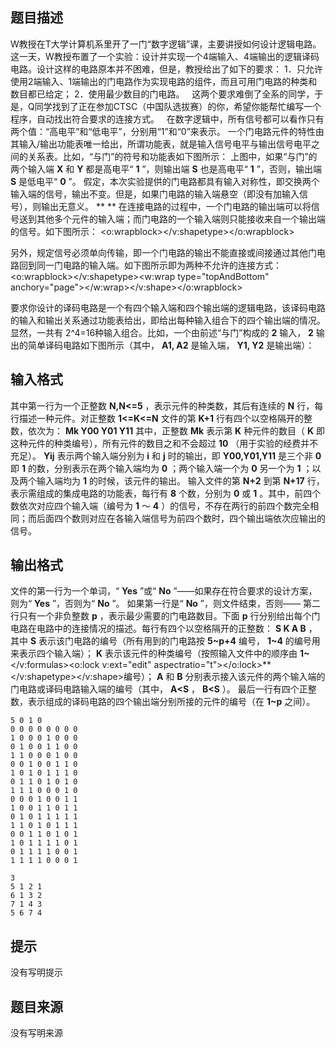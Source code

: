 


## 题目描述
W教授在T大学计算机系里开了一门“数字逻辑”课，主要讲授如何设计逻辑电路。这一天，W教授布置了一个实验：设计并实现一个4端输入、4端输出的逻辑译码电路。设计这样的电路原本并不困难，但是，教授给出了如下的要求：
1．只允许使用2端输入、1端输出的门电路作为实现电路的组件，而且可用门电路的种类和数目都已给定；
2．使用最少数目的门电路。
 
这两个要求难倒了全系的同学，于是，Q同学找到了正在参加CTSC（中国队选拔赛）的你，希望你能帮忙编写一个程序，自动找出符合要求的连接方式。
 
在数字逻辑中，所有信号都可以看作只有两个值：“高电平”和“低电平”，分别用“1”和“0”来表示。
一个门电路元件的特性由其输入/输出功能表唯一给出，所谓功能表，就是输入信号电平与输出信号电平之间的关系表。比如，“与门”的符号和功能表如下图所示：
上图中，如果“与门”的两个输入端 **X** 和 **Y** 都是高电平“ **1** ”，则输出端 **S** 也是高电平“ **1** ”，否则，输出端 **S** 是低电平“ **0** ”。
假定，本次实验提供的门电路都具有输入对称性，即交换两个输入端的信号，输出不变。但是，如果门电路的输入端悬空（即没有加输入信号），则输出无意义。
** ** 
在连接电路的过程中，一个门电路的输出端可以将信号送到其他多个元件的输入端；而门电路的一个输入端则只能接收来自一个输出端的信号。如下图所示：
<o:wrapblock></v:shapetype></o:wrapblock>

另外，规定信号必须单向传输，即一个门电路的输出不能直接或间接通过其他门电路回到同一门电路的输入端。如下图所示即为两种不允许的连接方式：
<o:wrapblock></v:shapetype><w:wrap type="topAndBottom" anchory="page"></w:wrap></v:shape></o:wrapblock>

要求你设计的译码电路是一个有四个输入端和四个输出端的逻辑电路，该译码电路的输入和输出关系通过功能表给出，即给出每种输入组合下的四个输出端的情况。显然，一共有 2^4=16种输入组合。比如，一个由前述“与门”构成的 **2** 输入， **2** 输出的简单译码电路如下图所示（其中， **A1, A2** 是输入端， **Y1, Y2** 是输出端）：
## 输入格式
其中第一行为一个正整数 **N,N<=5** ，表示元件的种类数，其后有连续的 **N** 行，每行描述一种元件。对正整数 **1<=K<=N** 
文件的第 **K+1** 行有四个以空格隔开的整数，依次为：
**Mk Y00 Y01 Y11** 
其中，正整数 **Mk** 表示第 **K** 种元件的数目（ **K** 即这种元件的种类编号），所有元件的数目之和不会超过 **10** （用于实验的经费并不充足）。 **Yij** 表示两个输入端分别为 **i** 和 **j** 时的输出，即 **Y00,Y01,Y11** 是三个非 **0** 即 **1** 的数，分别表示在两个输入端均为 **0** ；两个输入端一个为 **0** 另一个为 **1** ；以及两个输入端均为 **1** 的时候，该元件的输出。
输入文件的第 **N+2** 到第 **N+17** 行，表示需组成的集成电路的功能表，每行有 **8** 个数，分别为 **0** 或 **1** 。其中，前四个数依次对应四个输入端（编号为 **1** ～ **4** ）的信号，不存在两行的前四个数完全相同；而后面四个数则对应在各输入端信号为前四个数时，四个输出端依次应输出的信号。
## 输出格式
文件的第一行为一个单词，“ **Yes** ”或“ **No** ”——如果存在符合要求的设计方案，则为“ **Yes** ”，否则为“ **No** ”。
如果第一行是“ **No** ”，则文件结束，否则——
第二行只有一个非负整数 **p** ，表示最少需要的门电路数目。下面 **p** 行分别给出每个门电路在电路中的连接情况的描述。每行有四个以空格隔开的正整数： **S K A B** ，其中 **S** 表示该门电路的编号（所有用到的门电路按 **5~p+4** 编号， **1~4** 的编号用来表示四个输入端）； **K** 表示该元件的种类编号（按照输入文件中的顺序由 **1~** </v:formulas><o:lock v:ext="edit" aspectratio="t"></o:lock>** </v:shapetype></v:shape>编号）； **A** 和 **B** 分别表示接入该元件的两个输入端的门电路或译码电路输入端的编号（其中， **A<S** ， **B<S** ）。
最后一行有四个正整数，表示组成的译码电路的四个输出端分别所接的元件的编号（在 **1~p** 之间）。

```input11
5 0 1 0
0 0 0 0 0 0 0 0
1 0 0 0 1 0 0 0
0 1 0 0 1 1 0 0
1 1 0 0 0 1 0 0
0 0 1 0 0 1 1 0
1 0 1 0 1 1 1 0
0 1 1 0 1 0 1 0
1 1 1 0 0 0 1 0
0 0 0 1 0 0 1 1
1 0 0 1 1 0 1 1
0 1 0 1 1 1 1 1
1 1 0 1 0 1 1 1
0 0 1 1 0 1 0 1
1 0 1 1 1 1 0 1
0 1 1 1 1 0 0 1
1 1 1 1 0 0 0 1

```

```output1Yes
3
5 1 2 1
6 1 3 2
7 1 4 3
5 6 7 4
```

## 提示
没有写明提示
## 题目来源
没有写明来源


